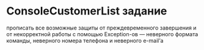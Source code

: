 # ConsoleCustomerList задание
прописать все возможные защиты от преждевременного завершения и от некорректной работы с помощью Exception-ов — неверного формата команды, неверного номера телефона и неверного e-mail’а
